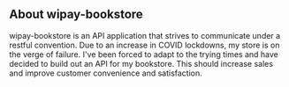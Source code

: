 ## About wipay-bookstore

wipay-bookstore is an API application that strives to communicate under a restful convention. Due to an increase in COVID lockdowns, my store is on the verge of failure. I've been forced to adapt to the trying times and have decided to build out an API for my bookstore. This should increase sales and improve customer convenience and satisfaction.

